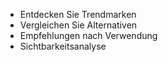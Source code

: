 - Entdecken Sie Trendmarken
- Vergleichen Sie Alternativen
- Empfehlungen nach Verwendung
- Sichtbarkeitsanalyse

